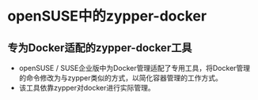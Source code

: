 # openSUSE中的zypper-docker
## 专为Docker适配的zypper-docker工具
- openSUSE / SUSE企业版中为Docker管理适配了专用工具，将Docker管理的命令修改为与zypper类似的方式，以简化容器管理的工作方式。
- 该工具依靠zypper对docker进行实际管理。
